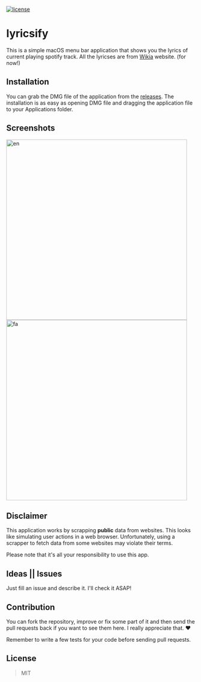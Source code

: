 [![license](https://img.shields.io/github/license/mamal72/lyricsify-mac.svg)](https://github.com/mamal72/lyricsify-mac/blob/master/LICENSE)

# lyricsify

This is a simple macOS menu bar application that shows you the lyrics of current playing spotify track. All the lyricses are from [Wikia](http://lyrics.wikia.com) website. (for now!)


## Installation

You can grab the DMG file of the application from the [releases](https://github.com/mamal72/lyricsify-mac/releases). The installation is as easy as opening DMG file and dragging the application file to your Applications folder.


## Screenshots

<img alt="en" title="en" src="https://cdn.rawgit.com/mamal72/lyricsify-mac/master/screenshots/en.png" width="480px">
<br>
<img alt="fa" title="fa" src="https://cdn.rawgit.com/mamal72/lyricsify-mac/master/screenshots/fa.png" width="480px">


## Disclaimer

This application works by scrapping **public** data from websites. This looks like simulating user actions in a web browser. Unfortunately, using a scrapper to fetch data from some websites may violate their terms.

Please note that it's all your responsibility to use this app.


## Ideas || Issues
Just fill an issue and describe it. I'll check it ASAP!


## Contribution

You can fork the repository, improve or fix some part of it and then send the pull requests back if you want to see them here. I really appreciate that. :heart:

Remember to write a few tests for your code before sending pull requests.


## License
> MIT
